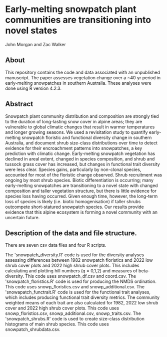 # Early-melting snowpatch plant communities are transitioning into novel states
John Morgan and Zac Walker

## About
This repository contains the code and data associated with an unpublished manuscript. The paper assesses vegetation change over a ~40 yr period in early-melting snowpatches in southern Australia. These analyses were done using R version 4.2.3.

## Abstract
Snowpatch plant community distribution and composition are strongly tied to the duration of long-lasting snow cover in alpine areas; they are vulnerable to global climatic changes that result in warmer temperatures and longer growing seasons. We used a revisitation study to quantify early-melting snowpatch floristic and functional diversity change in southern Australia, and document shrub size-class distributions over time to detect evidence for their encroachment patterns into snowpatches, a key prediction with climatic change. Early-melting snowpatch vegetation has declined in areal extent, changed in species composition, and shrub and tussock grass cover has increased, but changes in functional trait diversity were less clear. Species gains, particularly by non-clonal species, accounted for most of the floristic change observed. Shrub recruitment was ongoing by most shrub species. Biotic differentiation is occurring; many early-melting snowpatches are transitioning to a novel state with changed composition and taller vegetation structure, but there is little evidence for species loss having occurred. Given enough time, however, the long-term loss of species is likely (i.e. biotic homogenisation) if taller shrubs outcompete short-statured snowpatch species. Our results provide evidence that this alpine ecosystem is forming a novel community with an uncertain future.

## Description of the data and file structure.
There are seven csv data files and four R scripts.

The 'snowpatch_diversity.R' code is used for the diversity analyses assessing differences between 1982 snowpatch floristics and 2022 low shrub cover plots and 2022 high shrub cover plots. This includes calculating and plotting hill numbers (q = 0,1,2) and measures of beta-diversity. This code uses snowpatch_df.csv and coord.csv.
The 'snowpatch_floristics.R' code is used for producing the NMDS ordination. This code uses snowp_floristics.csv and snowp_additional.csv.
The 'snowapatch_functrait.R' code is used for the functional trait analyses, which includes producing functional trait diversity metrics. The community weighted means of each trait are also calculated for 1982, 2022 low shrub cover and 2022 high shrub cover plots. This code uses snowp_floristics.csv, snowp_additional.csv, snowp_traits.csv.
The 'snowpatch_shrubs.R' code is used to create size-class distribution histograms of main shrub species. This code uses snowpatch_shrubdata.csv.

